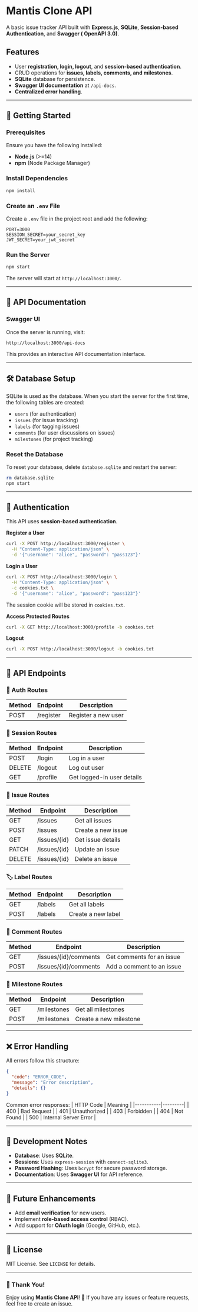 # Mantis Clone API

A basic issue tracker API built with **Express.js**, **SQLite**, **Session-based Authentication**, and **Swagger (
OpenAPI 3.0)**.

## Features

- User **registration, login, logout**, and **session-based authentication**.
- CRUD operations for **issues, labels, comments, and milestones**.
- **SQLite** database for persistence.
- **Swagger UI documentation** at `/api-docs`.
- **Centralized error handling**.

---

## 🚀 Getting Started

### Prerequisites

Ensure you have the following installed:

- **Node.js** (>=14)
- **npm** (Node Package Manager)

### Install Dependencies

```bash
npm install
```

### Create an `.env` File

Create a `.env` file in the project root and add the following:

```env
PORT=3000
SESSION_SECRET=your_secret_key
JWT_SECRET=your_jwt_secret
```

### Run the Server

```bash
npm start
```

The server will start at `http://localhost:3000/`.

---

## 📖 API Documentation

### Swagger UI

Once the server is running, visit:

```
http://localhost:3000/api-docs
```

This provides an interactive API documentation interface.

---

## 🛠 Database Setup

SQLite is used as the database.
When you start the server for the first time, the following tables are created:

- `users` (for authentication)
- `issues` (for issue tracking)
- `labels` (for tagging issues)
- `comments` (for user discussions on issues)
- `milestones` (for project tracking)

### Reset the Database

To reset your database, delete `database.sqlite` and restart the server:

```bash
rm database.sqlite
npm start
```

---

## 🔑 Authentication

This API uses **session-based authentication**.

**Register a User**

```bash
curl -X POST http://localhost:3000/register \
  -H "Content-Type: application/json" \
  -d '{"username": "alice", "password": "pass123"}'
```

**Login a User**

```bash
curl -X POST http://localhost:3000/login \
  -H "Content-Type: application/json" \
  -c cookies.txt \
  -d '{"username": "alice", "password": "pass123"}'
```

The session cookie will be stored in `cookies.txt`.

**Access Protected Routes**

```bash
curl -X GET http://localhost:3000/profile -b cookies.txt
```

**Logout**

```bash
curl -X POST http://localhost:3000/logout -b cookies.txt
```

---

## 📝 API Endpoints

### 🔐 Auth Routes

| Method | Endpoint  | Description         |
|--------|-----------|---------------------|
| POST   | /register | Register a new user |

### 🔐 Session Routes

| Method | Endpoint | Description                |
|--------|----------|----------------------------|
| POST   | /login   | Log in a user              |
| DELETE | /logout  | Log out user               |
| GET    | /profile | Get logged-in user details |

### 📌 Issue Routes

| Method | Endpoint     | Description        |
|--------|--------------|--------------------|
| GET    | /issues      | Get all issues     |
| POST   | /issues      | Create a new issue |
| GET    | /issues/{id} | Get issue details  |
| PATCH  | /issues/{id} | Update an issue    |
| DELETE | /issues/{id} | Delete an issue    |

### 🏷 Label Routes

| Method | Endpoint | Description        |
|--------|----------|--------------------|
| GET    | /labels  | Get all labels     |
| POST   | /labels  | Create a new label |

### 💬 Comment Routes

| Method | Endpoint              | Description               |
|--------|-----------------------|---------------------------|
| GET    | /issues/{id}/comments | Get comments for an issue |
| POST   | /issues/{id}/comments | Add a comment to an issue |

### 🎯 Milestone Routes

| Method | Endpoint    | Description            |
|--------|-------------|------------------------|
| GET    | /milestones | Get all milestones     |
| POST   | /milestones | Create a new milestone |

---

## ❌ Error Handling

All errors follow this structure:

```json
{
  "code": "ERROR_CODE",
  "message": "Error description",
  "details": {}
}
```

Common error responses:
| HTTP Code | Meaning |
|-----------|---------|
| 400 | Bad Request |
| 401 | Unauthorized |
| 403 | Forbidden |
| 404 | Not Found |
| 500 | Internal Server Error |

---

## 📌 Development Notes

- **Database**: Uses **SQLite**.
- **Sessions**: Uses `express-session` with `connect-sqlite3`.
- **Password Hashing**: Uses `bcrypt` for secure password storage.
- **Documentation**: Uses **Swagger UI** for API reference.

---

## 🎯 Future Enhancements

- Add **email verification** for new users.
- Implement **role-based access control** (RBAC).
- Add support for **OAuth login** (Google, GitHub, etc.).

---

## 📄 License

MIT License. See `LICENSE` for details.

---

### 🎉 Thank You!

Enjoy using **Mantis Clone API**! 🚀 If you have any issues or feature requests, feel free to create an issue.

